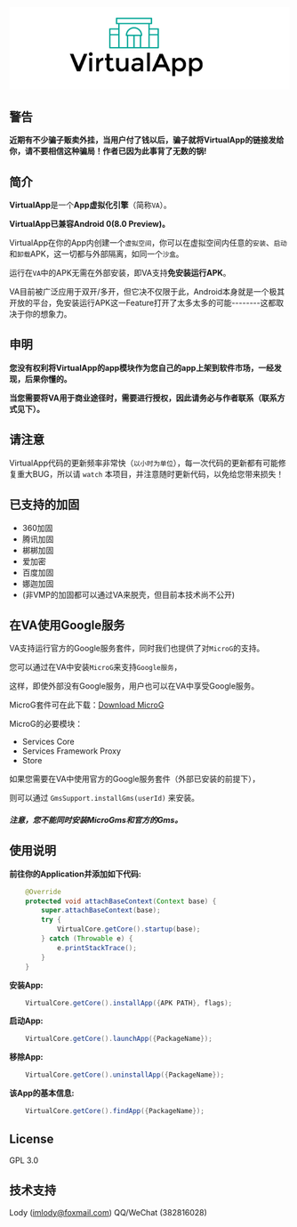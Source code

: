 [![VA banner](https://raw.githubusercontent.com/asLody/VirtualApp/master/Logo.png)](https://github.com/asLody/VirtualApp)

警告
---
**近期有不少骗子贩卖外挂，当用户付了钱以后，骗子就将VirtualApp的链接发给你，请不要相信这种骗局！作者已因为此事背了无数的锅!**


简介
---
**VirtualApp**是一个**App虚拟化引擎**（简称`VA`）。

**VirtualApp已兼容Android 0(8.0 Preview)。**

VirtualApp在你的App内创建一个`虚拟空间`，你可以在虚拟空间内任意的`安装`、`启动`和`卸载`APK，这一切都与外部隔离，如同一个`沙盒`。

运行在`VA`中的APK无需在外部安装，即VA支持**免安装运行APK**。

VA目前被广泛应用于双开/多开，但它决不仅限于此，Android本身就是一个极其开放的平台，免安装运行APK这一Feature打开了太多太多的可能--------这都取决于你的想象力。

申明
---
**您没有权利将VirtualApp的app模块作为您自己的app上架到软件市场，一经发现，后果你懂的。**

**当您需要将VA用于商业途径时，需要进行授权，因此请务必与作者联系（联系方式见下）。**

请注意
-----
VirtualApp代码的更新频率非常快（`以小时为单位`），每一次代码的更新都有可能修复重大BUG，所以请 `watch` 本项目，并注意随时更新代码，以免给您带来损失！


已支持的加固
----------
* 360加固
* 腾讯加固
* 梆梆加固
* 爱加密
* 百度加固
* 娜迦加固
* (非VMP的加固都可以通过VA来脱壳，但目前本技术尚不公开)


在VA使用Google服务
-----------
VA支持运行官方的Google服务套件，同时我们也提供了对`MicroG`的支持。

您可以通过在VA中安装`MicroG`来支持`Google服务`，

这样，即使外部没有Google服务，用户也可以在VA中享受Google服务。

MicroG套件可在此下载：[Download MicroG](https://microg.org/download.html)

MicroG的必要模块：
* Services Core
* Services Framework Proxy
* Store

如果您需要在VA中使用官方的Google服务套件（外部已安装的前提下），

则可以通过 `GmsSupport.installGms(userId)` 来安装。

##### 注意，您不能同时安装MicroGms和官方的Gms。


使用说明
----------

**前往你的Application并添加如下代码:**
```java
    @Override
    protected void attachBaseContext(Context base) {
        super.attachBaseContext(base);
        try {
            VirtualCore.getCore().startup(base);
        } catch (Throwable e) {
            e.printStackTrace();
        }
    }
```
**安装App:**
```java
    VirtualCore.getCore().installApp({APK PATH}, flags);
```
**启动App:**
```java
    VirtualCore.getCore().launchApp({PackageName});
```
**移除App:**
```java
    VirtualCore.getCore().uninstallApp({PackageName});
```
**该App的基本信息:**
```java
    VirtualCore.getCore().findApp({PackageName});
```

License
-------
GPL 3.0

技术支持
------------
Lody (imlody@foxmail.com)
QQ/WeChat (382816028)
